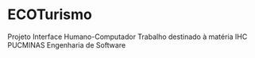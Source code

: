 # ECOTurismo
Projeto Interface Humano-Computador
Trabalho destinado à matéria IHC
PUCMINAS
Engenharia de Software
